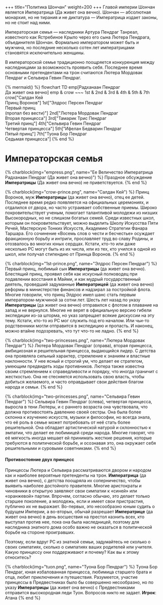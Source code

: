 +++
title="Политика Шончан"
weight=200
+++
Главой империи Шончан является Императрица (Да живет она вечно). Шончан — абсолютная монархия, но не тирания и не диктатура — Императрица издает законы, но не стоит над ними. 

Императорская семья — наследники Артура Пендраг Танреал, известного как Ястребиное Крыло через его сына Лютера Пендрага, объединителя Шончан. Формально императором может быть и мужчина, но последние несколько сотен лет императрицами становятся исключительно женщины. 

В императорской семье традиционно поощряется конкуренция между наследницами за возможность проявить себя. Последнее время основными претендентами на трон считаются Лютера Мордовак Пендраг и Сельвира Гевин Пендраг.

{% mermaid() %}
flowchart TD
    emp[Радханаан Пендраг <br /> Да живет она вечно] 
    emp & crow ~~~ 1st & 2nd & 3rd & 4th & 5th & 7th
    crow["Салдан Кей <br /> Принц Воронов"]
    1st["Элдрос Персен Пендраг<br /> Первый принц <br /> (пропал без вести)"]
    2nd["Лютера Мордовак Пендраг <br /> Вторая принцесса"]
    3rd["Тамарик Трис Пендраг <br /> Третий принц"]
    4th["Сельвира Гевин Пендраг <br /> Четвертая принцесса"]
    5th["Ифелан Бедварин Пендраг <br/> Пятый принц"]
    7th["Туона Бор Пендраг <br/> Седьмая принцесса"]
{% end %}

Императорская семья
==
{% charblock(img="empress.png", name="Ее Величество Императрица Радханаан Пендраг (Да живет она вечно)") %}
Праздное обсуждение **Императрицы** (Да живет она вечно) не приветствуется.
{% end %}

{% charblock(img="crow-prince.png", name="Салдан Кей") %}
Принц Воронов, муж **Императрицы** (да живет она вечно), отец ее детей. Последнее время редко появляется на официальных церемониях, и отдалился от двора, но часто устраивает собственные приемы. Широко покровительствует ученым, помогает талантливой молодежи из низших Высокородных, но не слишком богатых семей. Среди известных школ, которым он покровительствует, можно выделить Школу Искусства Пяти Речей, Мастерскую Тонких Искусств, Академию Стратегии Фанара Таршара. Его сочинение «Восемь слов о чести и бесчестье» осуждает фракционную борьбу и интриги, прославляет труд во славу Родины, и отозвалось во многих юных сердцах. Кстати, кто-то или даже несколько PC могут быть из их числа, или из тех, кто учился в одной из школ, или получал стипендию от Принца Воронов.
{% end %}

{% charblock(img="1st-prince.png", name="Элдрос Персен Пендраг") %}
Первый принц, любимый сын **Императрицы** (да живет она вечно). Блестящий принц, проявил себя как искусный полководец при подавлении восстания в Майми, и как мудрый государственный деятель, проведший задуманные **Императрицей** (да живет она вечно) реформы в министерстве финансов и надзирал за постройкой флота. Многие говорили, что принц Элдрос имел шанс стать первым императором-мужчиной за сотни лет. Шесть лет назад по указу **Императрицы** (да живет она вечно) отправился с флотом в плавание на запад и не вернулся. Многие не верят в официальную версию гибели экспедиции из-за шторма, но указ запрещает всякие дискуссии на эту тему. Кстати, кто-то из PC мог служить под его началом. Или чьи-то родственники могли отправится в экспедицию и пропасть. И наконец, можно втайне подозревать, что тут что-то не ладно.
{% end %}

{% charblock(img="two-princesses.png", name="Лютера Мордовак Пендраг") %}
Лютера Мордовак Пендраг (справа), вторая принцесса, амбициозная и решительная принцесса, выдающийся лидер. С детства она проявляла сильный характер, стремление к знаниям и властные наклонности. У нее ясный и строгий ум, что делает ее стратегом, умеющим предвидеть ходы противников. Лютера также известна своим стремлением к справедливости и порядку, что иногда граничит с жесткостью. Она не стесняется использовать свою власть, чтобы добиться желаемого, и часто оправдывает свои действия благом народа и семьи.
{% end %}

{% charblock(img="two-princesses.png", name="Сельвира Гевин Пендраг") %}
Сельвира Гевин Пендраг (слева), четвертая принцесса, выросла в тени Лютеры, и с раннего возраста она чувствовала, что должна противостоять давлению своей сестры. Она была более склонна к изучению искусств, музыки и философии, но всегда знала, что её роль в семье может потребовать от неё стать более решительной. Она обладает артистической натурой и склонностью к эмпатии, что делает ее любимицей среди народа. Многие говорят, что её мягкость иногда мешает ей принимать жесткие решения, которые требуются в политической борьбе, и осознавая это, она окружает себя решительными и суровыми советниками.
{% end %}

#### Противостояние двух принцесс
Принцессы Лютера и Сельвира рассматриваются двором и народом как и наиболее вероятные претенденты на трон. **Императрица** (да живет она вечно), с детства поощряла их соперничество, чтобы выявить наиболее достойного правителя. Многие аристократы и чиновники в открытую заявляют свои симпатии к «синей» или «оранжевой» партии. Впрочем, согласно обычаю, это делает только старшее поколение, а молодежь, если и имеет свои пристрастия, публично их не выражает. Во-первых, это несообразно юным судить о будущем Империи, а во-вторых, обычай разрешает **Императрице** (да живет она вечно) в день восшествия на престол казнить всех, кто выступал против нее, пока она была наследницей, поэтому для наследника знатного дома особо важно не оказаться в политической борьбе на стороне проигравших.

Поэтому, если вдруг PC из знатной семьи,  задумайтесь не сколько о своих симпатиях, сколько о симпатиях ваших родителей или учителя. Какую принцессу они поддерживают и почему? Как вы к этому относитесь?

{% charblock(img="tuon.png", name="Туона Бор Пендраг") %}
Туона Бор Пендраг, юная избалованная принцесса, любимица старшего брата и отца, любит приключения и путешествия. Разумеется, участие принцессы в Предвестниках было бы совершенно несообразно, но по указу **Императрицы** (да живет она вечно) с Предвестниками отправится высокородная леди Туон. Вопросов никто не задает. **Игрок**: Атана
{% end %}